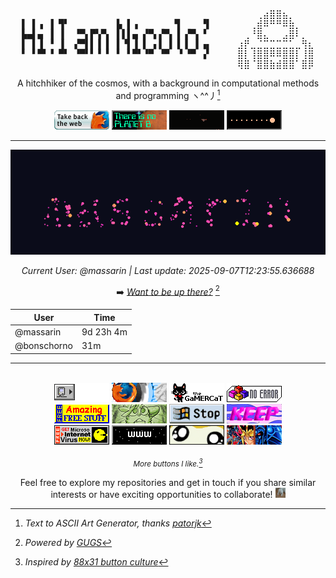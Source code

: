 <div align="center">

<pre>
                                    ⠀⠀⠀⠀⠀⠀⠀⢀⣴⣿⣿⣦⡀⠀⠀⠀
▌ ▌▗ ▐ ▜▘         ▙ ▌▗       ▜    ▝▌⠀⠀⠀⠀⠀⠀⢀⣾⠿⠛⠛⠿⣷⡀⠀⠀
▙▄▌▄ ▐ ▐  ▝▀▖▛▚▀▖ ▌▌▌▄ ▞▀▖▞▀▖▐ ▞▀▖▝ ⠀⠀⠀⠀⠀⢀⠘⣿⣄⠀⠀⣠⣿⠇⡀⠀
▌ ▌▐ ▝ ▐  ▞▀▌▌▐ ▌ ▌▝▌▐ ▌ ▖▌ ▌▐ ▌ ▌▗▖⠀⠀⠀⠀⣰⡟⣀⣈⣉⣉⣉⣉⣁⣀⢻⣆
▘ ▘▀▘▝ ▀▘ ▝▀▘▘▝ ▘ ▘ ▘▀▘▝▀ ▝▀  ▘▝▀ ▗▘⠀⠀⠀⠀⣿⡇⢸⣿⣿⠿⠿⣿⣿⡇⢸⣿
                                    ⠀⠀⠀⠀⢿⣿⠈⣿⣿⣷⣾⣿⣿⠁⣿⡿
</pre>

</div>

<div align="center">

A hitchhiker of the cosmos, with a background in computational methods and programming ヽ^^丿[^1]


<img src="assets/firefoxget.gif" alt="Firefox Get" width="88" height="31">
<img src="assets/planetb.gif" alt="Planet B" width="88" height="31">
<img src="assets/webdesign.gif" alt="Web Design" width="88" height="31">

<img src="assets/classicgaming.gif" alt="Classic Gaming" width="88" height="31">

---

<!-- GUGS_START -->

![massarin's GIF](assets/gugs.gif)

*Current User: @massarin | Last update: 2025-09-07T12:23:55.636688*

➡️ *[Want to be up there?](https://github.com/massarin/massarin/issues/new?title=GUGS%20simulation%20request.&body=Use%20my%20github%20username%20as%20initial%20conditions%20to%20an%20n-body%20simulation!)* [^2]

| User | Time |
|------|------------|
| @massarin | 9d 23h 4m |
| @bonschorno | 31m |




<!-- GUGS_END -->

---

<!-- Classic 88x31 button collection -->

<br>
<img src="assets/000010.gif" alt="000010" width="88" height="31">
<img src="assets/firefoxn00bs.gif" alt="Firefox N00bs" width="88" height="31">
<img src="assets/gamercat.gif" alt="Gamer Cat" width="88" height="31">
<img src="assets/noerror.gif" alt="No Error" width="88" height="31">
<br>
<img src="assets/amazing_free_stuff.gif" alt="Amazing Free Stuff" width="88" height="31">
<img src="assets/sitaani.gif" alt="Sitaani" width="88" height="31">
<img src="assets/stop.gif" alt="Stop" width="88" height="31">
<img src="assets/web3no.gif" alt="Web3 No" width="88" height="31">
<br>

<img src="assets/webpeople.gif" alt="Web People" width="88" height="31">
<img src="assets/www2.gif" alt="WWW2" width="88" height="31">
<img src="assets/blinkie.gif" alt="Blinkie" width="88" height="31">
<img src="assets/yu-gi-oh_extreme.gif" alt="Yu-Gi-Oh Extreme" width="88" height="31">

<sub>*More buttons I like.[^3]*
</sub>


<!-- font: small block -->
[^1]: *Text to ASCII Art Generator, thanks [patorjk](https://patorjk.com/software/taag/)*

[^2]: *Powered by [GUGS](https://github.com/massarin/gugs)*

[^3]: *Inspired by [88x31 button culture](https://cyber.dabamos.de/88x31/index.html)*

Feel free to explore my repositories and get in touch if you share similar interests or have exciting opportunities to collaborate! <img src="assets/cat_opens_paws.gif" width="16" height="16">

</div>